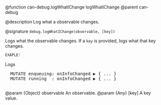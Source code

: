 @function can-debug.logWhatIChange logWhatIChange
@parent can-debug

@description Log what a observable changes.

@signature `debug.logWhatIChange(observable, [key])`

  Logs what the observable changes.  If a `key` is provided,
  logs what that key changes.

  ```js
  EXAPLE!
  ```

  Logs

  <pre>
  MUTATE enqueuing: onInfoChanged &#x25B6; { ... }
  MUTATE running  : onInfoChanged &#x25B6; { ... }
  </pre>

  @param {Object} observable An observable.
  @param {Any} [key] A key value.
